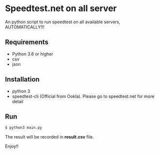 # Speedtest.net on all server

An python script to run speedtest on all available servers, AUTOMATICALLY!!!

## Requirements

- Python 3.6 or higher
- csv
- json

## Installation

- python 3
- speedtest-cli (Official from Ookla). Please go to speedtest.net for more detail

## Run
```sh
$ python3 main.py
```

The result will be recorded in <b>result.csv</b> file. 

Enjoy!!
